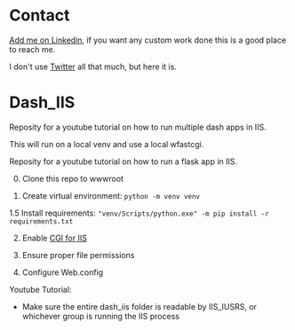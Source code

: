 # Contact

[Add me on Linkedin](https://www.linkedin.com/in/michael-fore-11a46a58/), if you want any custom work done this is a good place to reach me.

I don't use [Twitter](https://twitter.com/Wolfman_Brother) all that much, but here it is.

# Dash_IIS

Reposity for a youtube tutorial on how to run multiple dash apps in IIS.

This will run on a local venv and use a local wfastcgi.

Reposity for a youtube tutorial on how to run a flask app in IIS.

0. Clone this repo to wwwroot

1. Create virtual environment: `python -m venv venv`

1.5 Install requirements: `"venv/Scripts/python.exe" -m pip install -r requirements.txt`

2. Enable [CGI for IIS](https://docs.microsoft.com/en-us/iis/configuration/system.webserver/cgi)

3. Ensure proper file permissions 

4. Configure Web.config

Youtube Tutorial: 

* Make sure the entire dash_iis folder is readable by IIS_IUSRS, or whichever group is running the IIS process



